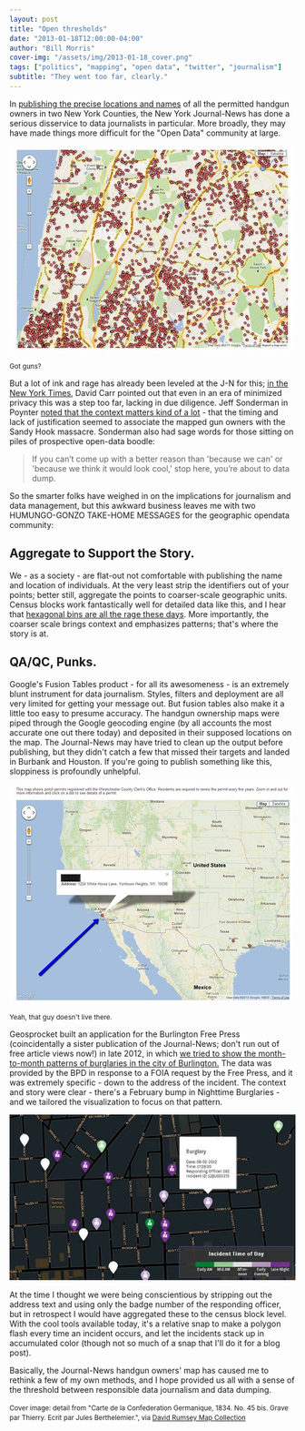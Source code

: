 ```yaml
---
layout: post
title: "Open thresholds"
date: "2013-01-18T12:00:00-04:00"
author: "Bill Morris"
cover-img: "/assets/img/2013-01-18_cover.png"
tags: ["politics", "mapping", "open data", "twitter", "journalism"]
subtitle: "They went too far, clearly."
---
```


In [publishing the precise locations and names](http://www.lohud.com/interactive/article/20121223/NEWS01/121221011/Map-Where-gun-permits-your-neighborhood-?nclick_check=1) of all the permitted handgun owners in two New York Counties, the New York Journal-News has done a serious disservice to data journalists in particular. More broadly, they may have made things more difficult for the "Open Data" community at large.

![1](/shoals/assets/img/2013-01-18_1.jpeg)

<small>Got guns?</small>

But a lot of ink and rage has already been leveled at the J-N for this; [in the New York Times](https://web.archive.org/web/20130117084606/http://www.nytimes.com/2013/01/14/business/media/guns-maps-and-disturbing-data.html), David Carr pointed out that even in an era of minimized privacy this was a step too far, lacking in due diligence. Jeff Sonderman in Poynter [noted that the context matters kind of a lot](https://web.archive.org/web/20130316031950/http://www.poynter.org/how-tos/digital-strategies/199834/programmers-explain-how-to-turn-data-into-journalism-why-that-matters-after-gun-permit-data-publishing/) - that the timing and lack of justification seemed to associate the mapped gun owners with the Sandy Hook massacre. Sonderman also had sage words for those sitting on piles of prospective open-data boodle:

> If you can’t come up with a better reason than 'because we can' or 'because we think it would look cool,' stop here, you’re about to data dump.

So the smarter folks have weighed in on the implications for journalism and data management, but this awkward business leaves me with two HUMUNGO-GONZO TAKE-HOME MESSAGES for the geographic opendata community:

## Aggregate to Support the Story.
We - as a society - are flat-out not comfortable with publishing the name and location of individuals. At the very least strip the identifiers out of your points; better still, aggregate the points to coarser-scale geographic units. Census blocks work fantastically well for detailed data like this, and I hear that [hexagonal bins are all the rage these days](https://web.archive.org/web/20161221043446/http://dai.geosprocket.com/3d/fly/). More importantly, the coarser scale brings context and emphasizes patterns; that's where the story is at.

## QA/QC, Punks.
Google's Fusion Tables product - for all its awesomeness - is an extremely blunt instrument for data journalism. Styles, filters and deployment are all very limited for getting your message out. But fusion tables also make it a little too easy to presume accuracy. The handgun ownership maps were piped through the Google geocoding engine (by all accounts the most accurate one out there today) and deposited in their supposed locations on the map. The Journal-News may have tried to clean up the output before publishing, but they didn't catch a few that missed their targets and landed in Burbank and Houston. If you're going to publish something like this, sloppiness is profoundly unhelpful.

![2](/shoals/assets/img/2013-01-18_2.jpeg)

<small>Yeah, that guy doesn't live there.</small>

Geosprocket built an application for the Burlington Free Press (coincidentally a sister publication of the Journal-News; don't run out of free article views now!) in late 2012, in which [we tried to show the month-to-month patterns of burglaries in the city of Burlington.](http://www.burlingtonfreepress.com/interactive/article/20120930/NEWS02/309300021/Interactive-map-Burlington-burglary-data) The data was provided by the BPD in response to a FOIA request by the Free Press, and it was extremely specific - down to the address of the incident. The context and story were clear - there's a February bump in Nighttime Burglaries - and we tailored the visualization to focus on that pattern.

![3](/shoals/assets/img/2013-01-18_3.jpeg)

At the time I thought we were being conscientious by stripping out the address text and using only the badge number of the responding officer, but in retrospect I would have aggregated these to the census block level. With the cool tools available today, it's a relative snap to make a polygon flash every time an incident occurs, and let the incidents stack up in accumulated color (though not so much of a snap that I'll do it for a blog post).

Basically, the Journal-News handgun owners' map has caused me to rethink a few of my own methods, and I hope provided us all with a sense of the threshold between responsible data journalism and data dumping.

<small>Cover image: detail from "Carte de la Confederation Germanique, 1834. No. 45 bis. Grave par Thierry. Ecrit par Jules Berthelemier.", via [David Rumsey Map Collection](https://www.davidrumsey.com/luna/servlet/detail/RUMSEY~8~1~34613~1180225:guns?annotId=300674113)</small>